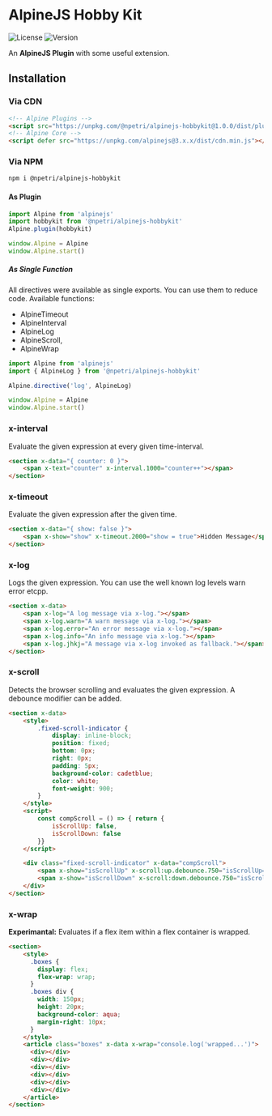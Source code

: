 # AlpineJS Hobby Kit
![License](https://img.shields.io/npm/l/@npetri/alpinejs-hobbykit?style=for-the-badge) ![Version](https://img.shields.io/npm/v/@npetri/alpinejs-hobbykit?style=for-the-badge)

An **AlpineJS Plugin** with some useful extension.

## Installation

### Via CDN
```html
<!-- Alpine Plugins -->
<script src="https://unpkg.com/@npetri/alpinejs-hobbykit@1.0.0/dist/plugin.min.js" defer></script>
<!-- Alpine Core -->
<script defer src="https://unpkg.com/alpinejs@3.x.x/dist/cdn.min.js"></script>
```

### Via NPM

```bash
npm i @npetri/alpinejs-hobbykit
```
#### As Plugin
```javascript
import Alpine from 'alpinejs'
import hobbykit from '@npetri/alpinejs-hobbykit'
Alpine.plugin(hobbykit)

window.Alpine = Alpine
window.Alpine.start()
```
##### As Single Function
All directives were available as single exports. You can use them to reduce code. Available functions:
- AlpineTimeout
- AlpineInterval
- AlpineLog
- AlpineScroll,
- AlpineWrap

```javascript
import Alpine from 'alpinejs'
import { AlpineLog } from '@npetri/alpinejs-hobbykit'

Alpine.directive('log', AlpineLog)

window.Alpine = Alpine
window.Alpine.start()
```

### x-interval
Evaluate the given expression at every given time-interval.
```html
<section x-data="{ counter: 0 }">
    <span x-text="counter" x-interval.1000="counter++"></span>
</section>
```
### x-timeout
Evaluate the given expression after the given time.
```html
<section x-data="{ show: false }">
    <span x-show="show" x-timeout.2000="show = true">Hidden Message</span>
</section>
```
### x-log
Logs the given expression. You can use the well known log levels warn error etcpp.
```html
<section x-data>
    <span x-log="A log message via x-log."></span>
    <span x-log.warn="A warn message via x-log."></span>
    <span x-log.error="An error message via x-log."></span>
    <span x-log.info="An info message via x-log."></span>
    <span x-log.jhkj="A message via x-log invoked as fallback."></span>
</section>
```
### x-scroll
Detects the browser scrolling and evaluates the given expression. A debounce modifier can be added.
```html
<section x-data>
    <style>
        .fixed-scroll-indicator {
            display: inline-block;
            position: fixed;
            bottom: 0px;
            right: 0px;
            padding: 5px;
            background-color: cadetblue;
            color: white;
            font-weight: 900;
        }
    </style>
    <script>
        const compScroll = () => { return {
            isScrollUp: false,
            isScrollDown: false
        }}
    </script>

    <div class="fixed-scroll-indicator" x-data="compScroll">
        <span x-show="isScrollUp" x-scroll:up.debounce.750="isScrollUp=true; isScrollDown=false;">Up</span>
        <span x-show="isScrollDown" x-scroll:down.debounce.750="isScrollDown=true; isScrollUp=false;">Down</span>
    </div>
</section>
```
### x-wrap
**Experimantal:** Evaluates if a flex item within a flex container is wrapped.
```html
<section>
    <style>
      .boxes {
        display: flex;
        flex-wrap: wrap;
      }
      .boxes div {
        width: 150px;
        height: 20px;
        background-color: aqua;
        margin-right: 10px;
      }
    </style>
    <article class="boxes" x-data x-wrap="console.log('wrapped...')">
      <div></div>
      <div></div>
      <div></div>
      <div></div>
      <div></div>
      <div></div>
    </article>
</section>
```

